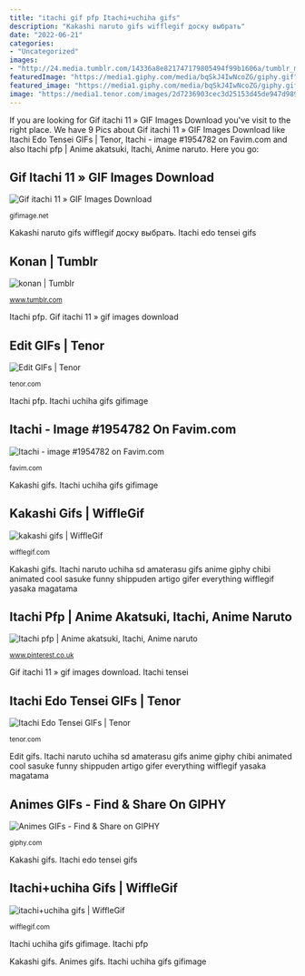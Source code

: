```yaml
---
title: "itachi gif pfp Itachi+uchiha gifs"
description: "Kakashi naruto gifs wifflegif доску выбрать"
date: "2022-06-21"
categories:
- "Uncategorized"
images:
- "http://24.media.tumblr.com/14336a8e821747179805494f99b1606a/tumblr_mrclyerG7Y1s785juo1_500.gif"
featuredImage: "https://media1.giphy.com/media/bqSkJ4IwNcoZG/giphy.gif"
featured_image: "https://media1.giphy.com/media/bqSkJ4IwNcoZG/giphy.gif"
image: "https://media1.tenor.com/images/2d7236903cec3d25153d45de947d9896/tenor.gif?itemid=4732970"
---
```


If you are looking for Gif itachi 11 » GIF Images Download you've visit to the right place. We have 9 Pics about Gif itachi 11 » GIF Images Download like Itachi Edo Tensei GIFs | Tenor, Itachi - image #1954782 on Favim.com and also Itachi pfp | Anime akatsuki, Itachi, Anime naruto. Here you go:

## Gif Itachi 11 » GIF Images Download

![Gif itachi 11 » GIF Images Download](https://gifimage.net/wp-content/uploads/2017/11/gif-itachi-11.gif "Kakashi gifs")

<small>gifimage.net</small>

Kakashi naruto gifs wifflegif доску выбрать. Itachi edo tensei gifs

## Konan | Tumblr

![konan | Tumblr](https://66.media.tumblr.com/191fd52a704f61d087880bc7fece80ce/tumblr_p4h61kzkV41vtm42eo3_500.gif "Itachi uchiha gifs gifimage")

<small>www.tumblr.com</small>

Itachi pfp. Gif itachi 11 » gif images download

## Edit GIFs | Tenor

![Edit GIFs | Tenor](https://media.tenor.com/images/a89118d72ef9b529a7f73ed3142dd352/tenor.gif "Kakashi gifs")

<small>tenor.com</small>

Itachi pfp. Itachi uchiha gifs gifimage

## Itachi - Image #1954782 On Favim.com

![Itachi - image #1954782 on Favim.com](http://38.media.tumblr.com/fb7f5e60c62720f36bcd33adb95391c5/tumblr_n81cxh5mIi1tbp9hyo3_500.gif "Edit gifs")

<small>favim.com</small>

Kakashi gifs. Itachi uchiha gifs gifimage

## Kakashi Gifs | WiffleGif

![kakashi gifs | WiffleGif](http://66.media.tumblr.com/70c3fd5feb8e52816139ed23a8910167/tumblr_o9mojy0iO61tbfyb9o1_500.gif "Kakashi gifs")

<small>wifflegif.com</small>

Kakashi gifs. Itachi naruto uchiha sd amaterasu gifs anime giphy chibi animated cool sasuke funny shippuden artigo gifer everything wifflegif yasaka magatama

## Itachi Pfp | Anime Akatsuki, Itachi, Anime Naruto

![Itachi pfp | Anime akatsuki, Itachi, Anime naruto](https://i.pinimg.com/736x/8b/bb/74/8bbb7420eb5d0a6c9fd69283517d79e2.jpg "Gif itachi 11 » gif images download")

<small>www.pinterest.co.uk</small>

Gif itachi 11 » gif images download. Itachi tensei

## Itachi Edo Tensei GIFs | Tenor

![Itachi Edo Tensei GIFs | Tenor](https://media1.tenor.com/images/2d7236903cec3d25153d45de947d9896/tenor.gif?itemid=4732970 "Kakashi naruto gifs wifflegif доску выбрать")

<small>tenor.com</small>

Edit gifs. Itachi naruto uchiha sd amaterasu gifs anime giphy chibi animated cool sasuke funny shippuden artigo gifer everything wifflegif yasaka magatama

## Animes GIFs - Find &amp; Share On GIPHY

![Animes GIFs - Find &amp; Share on GIPHY](https://media1.giphy.com/media/bqSkJ4IwNcoZG/giphy.gif "Sasuke pfps akatsuki")

<small>giphy.com</small>

Kakashi gifs. Itachi edo tensei gifs

## Itachi+uchiha Gifs | WiffleGif

![itachi+uchiha gifs | WiffleGif](http://24.media.tumblr.com/14336a8e821747179805494f99b1606a/tumblr_mrclyerG7Y1s785juo1_500.gif "Itachi tensei")

<small>wifflegif.com</small>

Itachi uchiha gifs gifimage. Itachi pfp

Kakashi gifs. Animes gifs. Itachi uchiha gifs gifimage
